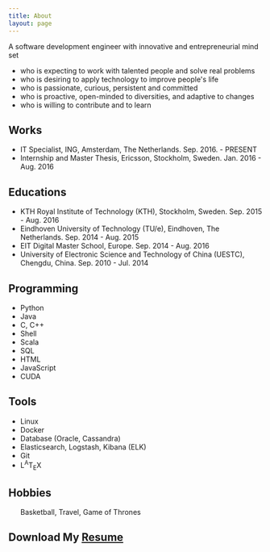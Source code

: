 ```yaml
---
title: About
layout: page
---
```

<!-- ![Profile Image]({{ site.url }}/{{ site.picture }}) -->

A software development engineer with innovative and entrepreneurial mind set
<ul class="me">
  <li>who is expecting to work with talented people and solve real problems</li>
  <li>who is desiring to apply technology to improve people's life</li>
	<li>who is passionate, curious, persistent and committed</li>
  <li>who is proactive, open-minded to diversities, and adaptive to changes</li>
  <li>who is willing to contribute and to learn</li>
</ul>


<h2>Works</h2>

<ul class="works">
	<li>IT Specialist, ING, Amsterdam, The Netherlands. Sep. 2016. - PRESENT</li>
	<li>Internship and Master Thesis, Ericsson, Stockholm, Sweden. Jan. 2016 - Aug. 2016</li>
</ul>

<h2>Educations</h2>

<ul class="educations">
	<li>KTH Royal Institute of Technology (KTH), Stockholm, Sweden. Sep. 2015 - Aug. 2016</li>
	<li>Eindhoven University of Technology (TU/e), Eindhoven, The Netherlands. Sep. 2014 - Aug. 2015</li>
	<li>EIT Digital Master School, Europe. Sep. 2014 - Aug. 2016</li>
	<li>University of Electronic Science and Technology of China (UESTC), Chengdu, China. Sep. 2010 - Jul. 2014</li>
</ul>

<!-- <li></li> -->


<h2>Programming</h2>

<ul class="list">
	<li>Python</li>
	<li>Java</li>
  <li>C, C++</li>
  <li>Shell</li>
  <li>Scala</li>
  <li>SQL</li>
  <li>HTML</li>
	<li>JavaScript</li>
  <li>CUDA</li>
</ul>

<h2>Tools</h2>

<ul class="list">
<!-- 	<li>Apache Spark</li> -->
	<li>Linux</li>
  <li>Docker</li>
  <li>Database (Oracle, Cassandra)</li>
  <li>Elasticsearch, Logstash, Kibana (ELK)</li>
	<li>Git</li>
	<li><span class="latex">L<sup>A</sup>T<sub>E</sub>X</span></li>
</ul>


<h2>Hobbies</h2>

<ul class="hobbies">
	Basketball, Travel, Game of Thrones
</ul>


<h2>Download My <a href="https://fluency03.github.io/cv.pdf">Resume</a></h2>

<!-- <iframe src="//www.slideshare.net/slideshow/embed_code/key/airtnCyx84PJ3l" width="668" height="714" frameborder="0" marginwidth="0" marginheight="0" scrolling="no" style="border:1px solid #CCC; border-width:1px; margin-bottom:5px; max-width: 100%;" allowfullscreen> </iframe> <div style="margin-bottom:5px"> <strong> <a href="//www.slideshare.net/ChangLiu61/cv-62744815" title="cv" target="_blank">cv</a> </strong> from <strong><a href="//www.slideshare.net/ChangLiu61" target="_blank">Chang Liu</a></strong> </div> -->

<!-- <h2>Projects</h2>

<ul>
	<li><a href="https://github.com/">Lorem Lorem</a></li>
	<li><a href="https://github.com/">Ipsum Dolor</a></li>
	<li><a href="https://github.com/">Dolor Lorem</a></li>
</ul> -->
